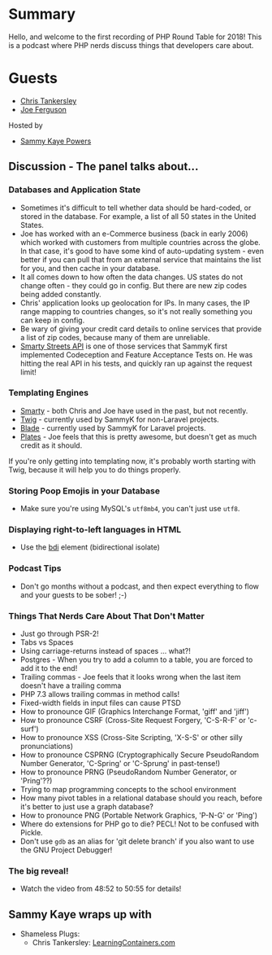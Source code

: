 # Summary

Hello, and welcome to the first recording of PHP Round Table for 2018! This is a podcast where PHP nerds discuss things that developers care about.

# Guests
* [Chris Tankersley](https://twitter.com/dragonmantank)
* [Joe Ferguson](https://twitter.com/JoePFerguson)

Hosted by
* [Sammy Kaye Powers](https://twitter.com/SammyK)

## Discussion - The panel talks about...

### Databases and Application State

* Sometimes it's difficult to tell whether data should be hard-coded, or stored in the database. For example, a list of all 50 states in the United States.
* Joe has worked with an e-Commerce business (back in early 2006) which worked with customers from multiple countries across the globe. In that case, it's good to have some kind of auto-updating system - even better if you can pull that from an external service that maintains the list for you, and then cache in your database.
* It all comes down to how often the data changes. US states do not change often - they could go in config. But there are new zip codes being added constantly.
* Chris' application looks up geolocation for IPs. In many cases, the IP range mapping to countries changes, so it's not really something you can keep in config.
* Be wary of giving your credit card details to online services that provide a list of zip codes, because many of them are unreliable.
* [Smarty Streets API](https://smartystreets.com/docs/cloud/us-street-api) is one of those services that SammyK first implemented Codeception and Feature Acceptance Tests on. He was hitting the real API in his tests, and quickly ran up against the request limit!

### Templating Engines

* [Smarty](https://www.smarty.net/) - both Chris and Joe have used in the past, but not recently.
* [Twig](https://twig.symfony.com/) - currently used by SammyK for non-Laravel projects.
* [Blade](https://laravel.com/docs/5.6/blade) - currently used by SammyK for Laravel projects.
* [Plates](http://platesphp.com/) - Joe feels that this is pretty awesome, but doesn't get as much credit as it should.

If you're only getting into templating now, it's probably worth starting with Twig, because it will help you to do things properly.

### Storing Poop Emojis in your Database

* Make sure you're using MySQL's `utf8mb4`, you can't just use `utf8`.

### Displaying right-to-left languages in HTML

* Use the [bdi](https://www.w3.org/International/articles/inline-bidi-markup/#bdi) element (bidirectional isolate)

### Podcast Tips

* Don't go months without a podcast, and then expect everything to flow and your guests to be sober! ;-)

### Things That Nerds Care About That Don't Matter

* Just go through PSR-2!
* Tabs vs Spaces
* Using carriage-returns instead of spaces ... what?!
* Postgres - When you try to add a column to a table, you are forced to add it to the end!
* Trailing commas - Joe feels that it looks wrong when the last item doesn't have a trailing comma
* PHP 7.3 allows trailing commas in method calls!
* Fixed-width fields in input files can cause PTSD
* How to pronounce GIF (Graphics Interchange Format, 'giff' and 'jiff')
* How to pronounce CSRF (Cross-Site Request Forgery, 'C-S-R-F' or 'c-surf')
* How to pronounce XSS (Cross-Site Scripting, 'X-S-S' or other silly pronunciations)
* How to pronounce CSPRNG (Cryptographically Secure PseudoRandom Number Generator, 'C-Spring' or 'C-Sprung' in past-tense!)
* How to pronounce PRNG (PseudoRandom Number Generator, or 'Pring'??)
* Trying to map programming concepts to the school environment
* How many pivot tables in a relational database should you reach, before it's better to just use a graph database?
* How to pronounce PNG (Portable Network Graphics, 'P-N-G' or 'Ping')
* Where do extensions for PHP go to die? PECL! Not to be confused with Pickle.
* Don't use `gdb` as an alias for 'git delete branch' if you also want to use the GNU Project Debugger!

### The big reveal!

* Watch the video from 48:52 to 50:55 for details!

## Sammy Kaye wraps up with

* Shameless Plugs:
    * Chris Tankersley: [LearningContainers.com](http://learningcontainers.com/)

